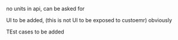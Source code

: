 


no units in api, can be asked for

UI to be added, (this is not UI to be exposed to custoemr) obviously

TEst cases to be added